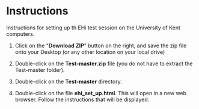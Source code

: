 Instructions
============
Instructions for setting up th EHi test session on the University of Kent computers.

1. Click on the "**Download ZIP**" button on the right, and save the zip file onto your Desktop (or any other location on your local drive)

2. Double-click on the **Test-master.zip** file (you do not have to extract the Test-master folder).

3. Double-click on the **Test-master** directory.

4. Double-click on the file **ehi_set_up.html**. This will open in a new web browser. Follow the instructions that will be displayed.
